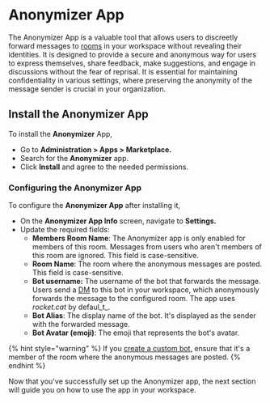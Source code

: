 # Anonymizer App

The Anonymizer App is a valuable tool that allows users to discreetly forward messages to [rooms](../../../../use-rocket.chat/user-guides/rooms/) in your workspace without revealing their identities. It is designed to provide a secure and anonymous way for users to express themselves, share feedback, make suggestions, and engage in discussions without the fear of reprisal.  It is essential for maintaining confidentiality in various settings, where preserving the anonymity of the message sender is crucial in your organization.

## Install the Anonymizer App

To install the **Anonymizer** App,

* Go to **Administration > Apps > Marketplace.**
* Search for the **Anonymizer** app.
* Click **Install** and agree to the needed permissions.

### Configuring the Anonymizer App&#x20;

To configure the **Anonymizer App** after installing it,

* On the **Anonymizer App Info** screen, navigate to **Settings.**
* Update the required fields:
  * **Members Room Name**: The Anonymizer app is only enabled for members of this room. Messages from users who aren't members of this room are ignored. This field is case-sensitive.
  * **Room Name**: The room where the anonymous messages are posted. This field is case-sensitive.
  * **Bot username:** The username of the bot that forwards the message. Users send a [DM](../../../../use-rocket.chat/user-guides/rooms/direct-messages/) to this bot in your workspace, which anonymously forwards the message to the configured room. The app uses _rocket.cat_ by defaul_t_.
  * **Bot Alias**: The display name of the bot. It's displayed as the sender with the forwarded message.
  * **Bot Avatar (emoji)**: The emoji that represents the bot's avatar.

{% hint style="warning" %}
If you [create a custom bot,](../../../../use-rocket.chat/workspace-administration/users/#add-new-users) ensure that it's a member of the room where the anonymous messages are posted.
{% endhint %}

Now that you've successfully set up the Anonymizer app, the next section will guide you on how to use the app in your workspace.
